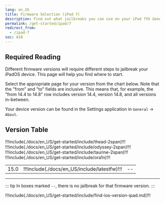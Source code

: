 ```yaml
---
lang: en_US
title: Firmware Selection (iPad 7)
description: Find out what jailbreaks you can use on your iPad 7th Generation
permalink: /get-started/ipad/7
redirect_from:
  - /ipad-7
soc: A10
---
```


## Required Reading

Different firmware versions will require different steps to jailbreak your iPadOS device. This page will help you find where to start.

Select the appropriate page for your version from the chart below. Note that the "from" and "to" fields are inclusive. This means that, for example, the "from 14.4 to 14.8" row includes version 14.4, version 14.8, and all versions in-between.

Your device version can be found in the Settings application in `General` -> `About`.

## Version Table

<table>
  !!!include(./docs/en_US/get-started/include/thead-2span)!!!
  <tbody>
    !!!include(./docs/en_US/get-started/include/odyssey-2span)!!!
    !!!include(./docs/en_US/get-started/include/taurine-2span)!!!
    !!!include(./docs/en_US/get-started/include/ora1n)!!!
    <tr>
      <td>15.0</td>
      <td>!!!include(./docs/en_US/include/latestfw)!!!</td>
      <td colspan="2">--</td>
    </tr>
  </tbody>
</table>

---

::: tip
In boxes marked `--`, there is no jailbreak for that firmware version.
:::

!!!include(./docs/en_US/get-started/include/find-ios-version-ipad.md)!!!
